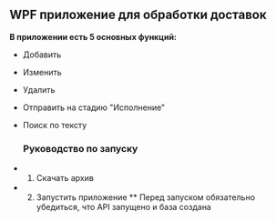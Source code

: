 ## WPF приложение для обработки доставок

**В приложении есть 5 основных функций:**
- Добавить
- Изменить
- Удалить
- Отправить на стадию "Исполнение"
- Поиск по тексту

  ### Руководство по запуску
- 1. Скачать архив
- 2. Запустить приложение
** Перед запуском обязательно убедиться, что API запущено и база создана 
